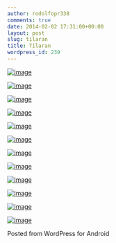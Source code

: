 ```yaml
---
author: rodolfopr338
comments: true
date: 2014-02-02 17:31:00+00:00
layout: post
slug: tilaran
title: Tilaran
wordpress_id: 239
---
```


[![image](http://sinjeta.files.wordpress.com/2014/02/wpid-img_20140131_1418301.jpg)](http://sinjeta.files.wordpress.com/2014/02/wpid-img_20140131_1418301.jpg)



[![image](http://sinjeta.files.wordpress.com/2014/02/wpid-img_20140202_155722.jpg)](http://sinjeta.files.wordpress.com/2014/02/wpid-img_20140202_155722.jpg)



[![image](http://sinjeta.files.wordpress.com/2014/02/wpid-photafpanoramapichd.jpg)](http://sinjeta.files.wordpress.com/2014/02/wpid-photafpanoramapichd.jpg)



[![image](http://sinjeta.files.wordpress.com/2014/02/wpid-img_20140202_123321.jpg)](http://sinjeta.files.wordpress.com/2014/02/wpid-img_20140202_123321.jpg)



[![image](http://sinjeta.files.wordpress.com/2014/02/wpid-img_20140202_122446.jpg)](http://sinjeta.files.wordpress.com/2014/02/wpid-img_20140202_122446.jpg)



[![image](http://sinjeta.files.wordpress.com/2014/02/wpid-img_20140202_122452.jpg)](http://sinjeta.files.wordpress.com/2014/02/wpid-img_20140202_122452.jpg)



[![image](http://sinjeta.files.wordpress.com/2014/02/wpid-img_20140202_122148.jpg)](http://sinjeta.files.wordpress.com/2014/02/wpid-img_20140202_122148.jpg)



[![image](http://sinjeta.files.wordpress.com/2014/02/wpid-img_20140201_135616.jpg)](http://sinjeta.files.wordpress.com/2014/02/wpid-img_20140201_135616.jpg)



[![image](http://sinjeta.files.wordpress.com/2014/02/wpid-img_20140201_135612.jpg)](http://sinjeta.files.wordpress.com/2014/02/wpid-img_20140201_135612.jpg)



[![image](http://sinjeta.files.wordpress.com/2014/02/wpid-img_20140131_142404.jpg)](http://sinjeta.files.wordpress.com/2014/02/wpid-img_20140131_142404.jpg)



[![image](http://sinjeta.files.wordpress.com/2014/02/wpid-img_20140202_122248.jpg)](http://sinjeta.files.wordpress.com/2014/02/wpid-img_20140202_122248.jpg)



[![image](http://sinjeta.files.wordpress.com/2014/02/wpid-img_20140202_121918.jpg)](http://sinjeta.files.wordpress.com/2014/02/wpid-img_20140202_121918.jpg)





Posted from WordPress for Android
